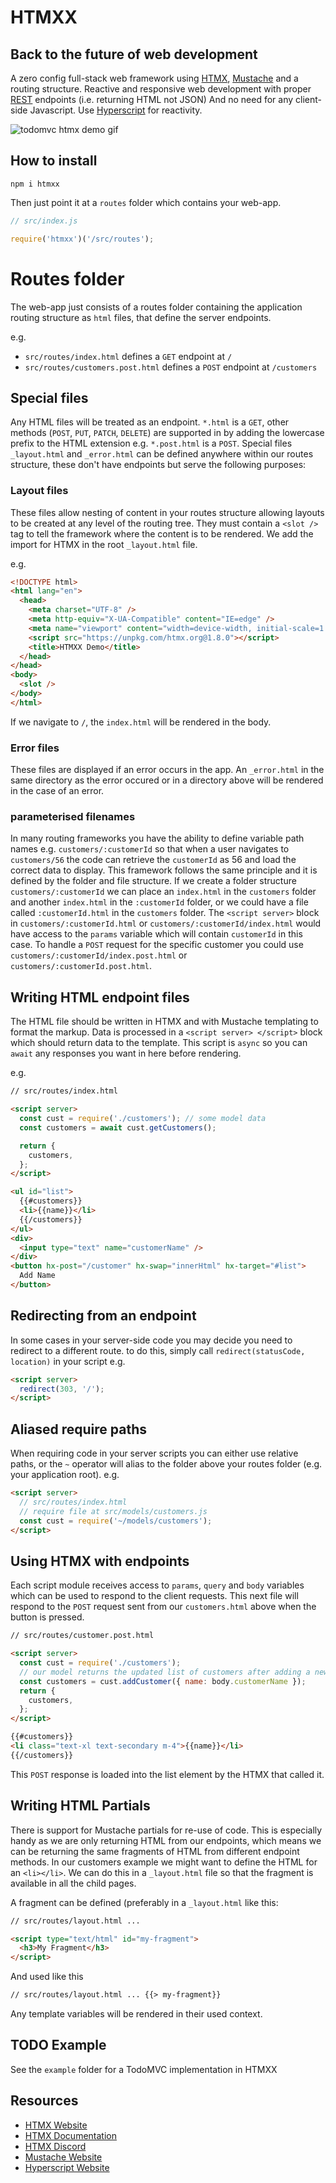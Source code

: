 # HTMXX

## Back to the future of web development

A zero config full-stack web framework using [HTMX](https://htmx.org), [Mustache](https://github.com/janl/mustache.js) and a routing structure.
Reactive and responsive web development with proper [REST](https://htmx.org/essays/rest-explained/) endpoints (i.e. returning HTML not JSON)
And no need for any client-side Javascript. Use [Hyperscript](https://hyperscript.org/) for reactivity.

![todomvc htmx demo gif](todo-demo.gif)

## How to install

```
npm i htmxx
```

Then just point it at a `routes` folder which contains your web-app.

```js
// src/index.js

require('htmxx')('/src/routes');
```

# Routes folder

The web-app just consists of a routes folder containing the application routing structure as `html` files, that define the server endpoints.

e.g.

- `src/routes/index.html` defines a `GET` endpoint at `/`
- `src/routes/customers.post.html` defines a `POST` endpoint at `/customers`

## Special files

Any HTML files will be treated as an endpoint. `*.html` is a `GET`, other methods (`POST`, `PUT`, `PATCH`, `DELETE`) are supported in by adding the lowercase prefix to the HTML extension e.g. `*.post.html` is a `POST`.
Special files `_layout.html` and `_error.html` can be defined anywhere within our routes structure, these don't have endpoints but serve the following purposes:

### Layout files

These files allow nesting of content in your routes structure allowing layouts to be created at any level of the routing tree. They must contain a `<slot />` tag to tell the framework where the content is to be rendered. We add the import for HTMX in the root `_layout.html` file.

e.g.

```html
<!DOCTYPE html>
<html lang="en">
  <head>
    <meta charset="UTF-8" />
    <meta http-equiv="X-UA-Compatible" content="IE=edge" />
    <meta name="viewport" content="width=device-width, initial-scale=1.0" />
    <script src="https://unpkg.com/htmx.org@1.8.0"></script>
    <title>HTMXX Demo</title>
  </head>
</head>
<body>
  <slot />
</body>
</html>
```

If we navigate to `/`, the `index.html` will be rendered in the body.

### Error files

These files are displayed if an error occurs in the app.
An `_error.html` in the same directory as the error occured or in a directory above will be rendered in the case of an error.

### parameterised filenames

In many routing frameworks you have the ability to define variable path names e.g. `customers/:customerId` so that when a user navigates to `customers/56` the code can retrieve the `customerId` as 56 and load the correct data to display. This framework follows the same principle and it is defined by the folder and file structure.
If we create a folder structure `customers/:customerId` we can place an `index.html` in the `customers` folder and another `index.html` in the `:customerId` folder, or we could have a file called `:customerId.html` in the `customers` folder.
The `<script server>` block in `customers/:customerId.html` or `customers/:customerId/index.html` would have access to the `params` variable which will contain `customerId` in this case. To handle a `POST` request for the specific customer you could use `customers/:customerId/index.post.html` or `customers/:customerId.post.html`.

## Writing HTML endpoint files

The HTML file should be written in HTMX and with Mustache templating to format the markup.
Data is processed in a `<script server> </script>` block which should return data to the template.
This script is `async` so you can `await` any responses you want in here before rendering.

e.g.

```html
// src/routes/index.html

<script server>
  const cust = require('./customers'); // some model data
  const customers = await cust.getCustomers();

  return {
    customers,
  };
</script>

<ul id="list">
  {{#customers}}
  <li>{{name}}</li>
  {{/customers}}
</ul>
<div>
  <input type="text" name="customerName" />
</div>
<button hx-post="/customer" hx-swap="innerHtml" hx-target="#list">
  Add Name
</button>
```

## Redirecting from an endpoint

In some cases in your server-side code you may decide you need to redirect to a different route.
to do this, simply call `redirect(statusCode, location)` in your script
e.g.

```html
<script server>
  redirect(303, '/');
</script>
```

## Aliased require paths

When requiring code in your server scripts you can either use relative paths, or the `~` operator will alias to the folder above your routes folder (e.g. your application root).
e.g.

```html
<script server>
  // src/routes/index.html
  // require file at src/models/customers.js
  const cust = require('~/models/customers');
</script>
```

## Using HTMX with endpoints

Each script module receives access to `params`, `query` and `body` variables which can be used to respond to the client requests. This next file will respond to the `POST` request sent from our `customers.html` above when the button is pressed.

```html
// src/routes/customer.post.html

<script server>
  const cust = require('./customers');
  // our model returns the updated list of customers after adding a new one
  const customers = cust.addCustomer({ name: body.customerName });
  return {
    customers,
  };
</script>

{{#customers}}
<li class="text-xl text-secondary m-4">{{name}}</li>
{{/customers}}
```

This `POST` response is loaded into the list element by the HTMX that called it.

## Writing HTML Partials

There is support for Mustache partials for re-use of code. This is especially handy as we are only returning HTML from our endpoints, which means we can be returning the same fragments of HTML from different endpoint methods.
In our customers example we might want to define the HTML for an `<li></li>`.
We can do this in a `_layout.html` file so that the fragment is available in all the child pages.

A fragment can be defined (preferably in a `_layout.html` like this:

```html
// src/routes/layout.html ...

<script type="text/html" id="my-fragment">
  <h3>My Fragment</h3>
</script>
```

And used like this

```html
// src/routes/layout.html ... {{> my-fragment}}
```

Any template variables will be rendered in their used context.

## TODO Example

See the `example` folder for a TodoMVC implementation in HTMXX

## Resources

- [HTMX Website](https://htmx.org)
- [HTMX Documentation](https://htmx.org/docs)
- [HTMX Discord](https://htmx.org/discord)
- [Mustache Website](https://github.com/janl/mustache.js)
- [Hyperscript Website](https://hyperscript.org/)
